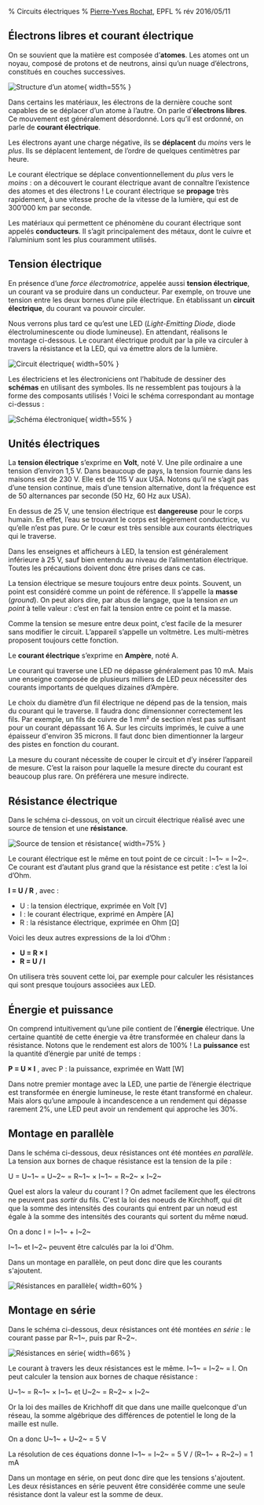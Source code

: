 % Circuits électriques
% [Pierre-Yves Rochat](mailto:pyr@pyr.ch), EPFL
% rév 2016/05/11


## Électrons libres et courant électrique ##

On se souvient que la matière est composée d’**atomes**. Les atomes ont un noyau, composé de protons et de neutrons, ainsi qu’un nuage d’électrons, constitués en couches successives.

![Structure d’un atome](images/atome.svg "Structure d’un atome"){ width=55% }

Dans certains les matériaux, les électrons de la dernière couche sont capables de se déplacer d’un atome à l’autre. On parle d’**électrons libres**. Ce mouvement est généralement désordonné. Lors qu’il est ordonné, on parle de **courant électrique**.

Les électrons ayant une charge négative, ils se **déplacent** du *moins* vers le *plus*. Ils se déplacent lentement, de l’ordre de quelques centimètres par heure.

Le courant électrique se déplace conventionnellement du *plus* vers le *moins* : on a découvert le courant électrique avant de connaître l’existence des atomes et des électrons ! Le courant électrique se **propage** très rapidement, à une vitesse proche de la vitesse de la lumière, qui est de 300’000 km par seconde.

Les matériaux qui permettent ce phénomène du courant électrique sont appelés **conducteurs**. Il s’agit principalement des métaux, dont le cuivre et l’aluminium sont les plus couramment utilisés.

## Tension électrique ##

En présence d’une *force électromotrice*, appelée aussi **tension électrique**, un courant va se produire dans un conducteur. Par exemple, on trouve une tension entre les deux bornes d’une pile électrique. En établissant un **circuit électrique**, du courant va pouvoir circuler.

Nous verrons plus tard ce qu’est une LED (*Light-Emitting Diode*, diode électroluminescente ou diode lumineuse). En attendant, réalisons le montage ci-dessous. Le courant électrique produit par la pile va circuler à travers la résistance et la LED, qui va émettre alors de la lumière.

![Circuit électrique](images/pile-led.svg "Circuit électrique"){ width=50% }

Les électriciens et les électroniciens ont l’habitude de dessiner des **schémas** en utilisant des symboles. Ils ne ressemblent pas toujours à la forme des composants utilisés ! Voici le schéma correspondant au montage ci-dessus :

![Schéma électronique](images/schema-pile-led.svg "Schéma électronique"){ width=55% }

## Unités électriques ##

La **tension électrique** s’exprime en **Volt**, noté V. Une pile ordinaire a une tension d’environ 1,5 V. Dans beaucoup de pays, la tension fournie dans les maisons est de 230 V. Elle est de 115 V aux USA. Notons qu’il ne s’agit pas d’une tension continue, mais d’une tension alternative, dont la fréquence est de 50 alternances par seconde (50 Hz, 60 Hz aux USA).

En dessus de 25 V, une tension électrique est **dangereuse** pour le corps humain. En effet, l’eau se trouvant le corps est légèrement conductrice, vu qu’elle n’est pas pure. Or le cœur est très sensible aux courants électriques qui le traverse.

Dans les enseignes et afficheurs à LED, la tension est généralement inférieure à 25 V, sauf bien entendu au niveau de l’alimentation électrique. Toutes les précautions doivent donc être prises dans ce cas.

La tension électrique se mesure toujours entre deux points. Souvent, un point est considéré comme un point de référence. Il s’appelle la **masse** (*ground*). On peut alors dire, par abus de langage, que la tension *en un point* à telle valeur : c’est en fait la tension entre ce point et la masse.

Comme la tension se mesure entre deux point, c’est facile de la mesurer sans modifier le circuit. L’appareil s’appelle un voltmètre. Les multi-mètres proposent toujours cette fonction.

Le **courant électrique** s’exprime en **Ampère**, noté A.

Le courant qui traverse une LED ne dépasse généralement pas 10 mA. Mais une enseigne composée de plusieurs milliers de LED peux nécessiter des courants importants de quelques dizaines d’Ampère.

Le choix du diamètre d’un fil électrique ne dépend pas de la tension, mais du courant qui le traverse. Il faudra donc dimensionner correctement les fils. Par exemple, un fils de cuivre de 1 mm² de section n’est pas suffisant pour un courant dépassant 16 A. Sur les circuits imprimés, le cuive a une épaisseur d'environ 35 microns. Il faut donc bien dimentionner la largeur des pistes en fonction du courant.

La mesure du courant nécessite de couper le circuit et d’y insérer l’appareil de mesure. C’est la raison pour laquelle la mesure directe du courant est beaucoup plus rare. On préférera une mesure indirecte.

## Résistance électrique ##

Dans le schéma ci-dessous, on voit un circuit électrique réalisé avec une source de tension et une **résistance**.

![Source de tension et résistance](images/schema-pile-res.svg "Source de tension et résistance"){ width=75% }

Le courant électrique est le même en tout point de ce circuit : I~1~ = I~2~. Ce courant est d’autant plus grand que la résistance est petite : c’est la loi d’Ohm.

**I = U / R** , avec :

* U : la tension électrique, exprimée en Volt [V]
* I : le courant électrique, exprimé en Ampère [A]
* R : la résistance électrique, exprimée en Ohm [Ω]

Voici les deux autres expressions de la loi d’Ohm :

* **U = R × I**
* **R = U / I**

On utilisera très souvent cette loi, par exemple pour calculer les résistances qui sont presque toujours associées aux LED.

## Énergie et puissance ##

On comprend intuitivement qu’une pile contient de l’**énergie** électrique. Une certaine quantité de cette énergie va être transformée en chaleur dans la résistance. Notons que le rendement est alors de 100% ! La **puissance** est la quantité d’énergie par unité de temps :

**P = U × I** , avec P : la puissance, exprimée en Watt [W]

Dans notre premier montage avec la LED, une partie de l’énergie électrique est transformée en énergie lumineuse, le reste étant transformé en chaleur. Mais alors qu’une ampoule à incandescence a un rendement qui dépasse rarement 2%, une LED peut avoir un rendement qui approche les 30%.

## Montage en parallèle ##

Dans le schéma ci-dessous, deux résistances ont été montées *en parallèle*. La tension aux bornes de chaque résistance est la tension de la pile :

U = U~1~ = U~2~ = R~1~ × I~1~ = R~2~ × I~2~

Quel est alors la valeur du courant I ? On admet facilement que les électrons ne peuvent pas *sortir* du fils. C'est la loi des noeuds de Kirchhoff, qui dit que la somme des intensités des courants qui entrent par un nœud est égale à la somme des intensités des courants qui sortent du même nœud.

On a donc I = I~1~ + I~2~

I~1~ et I~2~ peuvent être calculés par la loi d'Ohm.

Dans un montage en parallèle, on peut donc dire que les courants s'ajoutent.


![Résistances en parallèle](images/schema-pile-res2p.svg "Résistances en parallèle"){ width=60% }

## Montage en série ##

Dans le schéma ci-dessous, deux résistances ont été montées *en série* : le courant passe par R~1~, puis par R~2~.

![Résistances en série](images/schema-pile-res2s.svg "Résistances en série"){ width=66% }

Le courant à travers les deux résistances est le même. I~1~ = I~2~ = I. On peut calculer la tension aux bornes de chaque résistance :

U~1~ = R~1~ × I~1~ et U~2~ = R~2~ × I~2~

Or la loi des mailles de Krichhoff dit que dans une maille quelconque d'un réseau, la somme algébrique des différences de potentiel le long de la maille est nulle.

On a donc U~1~ + U~2~ = 5 V

La résolution de ces équations donne I~1~ = I~2~ = 5 V / (R~1~ + R~2~) = 1 mA

Dans un montage en série, on peut donc dire que les tensions s'ajoutent. Les deux résistances en série peuvent être considérée comme une seule résistance dont la valeur est la somme de deux.











